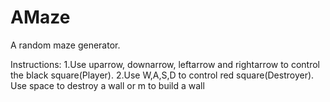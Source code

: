 # AMaze
A random maze generator.

Instructions:
1.Use uparrow, downarrow, leftarrow and rightarrow to control the black square(Player).
2.Use W,A,S,D to control red square(Destroyer). Use space to destroy a wall or m to build a wall
